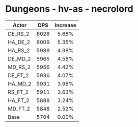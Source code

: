 # Dungeons - hv-as - necrolord
| Actor | DPS | Increase |
|---|:---:|:---:|
|DE_RS_2|6028|5.68%|
|HA_DE_2|6009|5.35%|
|HA_RS_2|5988|4.98%|
|DE_MD_2|5965|4.58%|
|MD_RS_2|5956|4.42%|
|DE_FT_2|5936|4.07%|
|HA_MD_2|5931|3.98%|
|RS_FT_2|5911|3.63%|
|HA_FT_2|5889|3.24%|
|MD_FT_2|5848|2.52%|
|Base|5704|0.00%|
